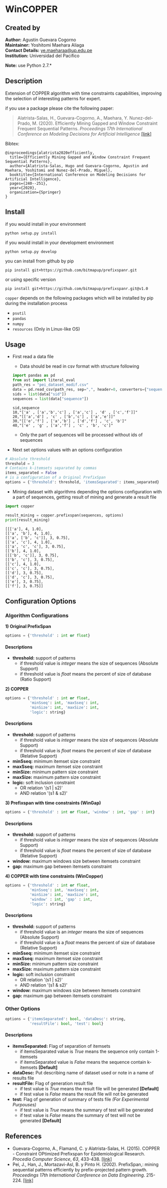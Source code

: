 # WinCOPPER

## Created by
**Author:** Agustin Guevara Cogorno <br />
**Maintainer:** Yoshitomi Maehara Aliaga<br />
**Contact Details:** ye.maeharaa@up.edu.pe <br />
**Institution:** Universidad del Pacifico
<br />

**Note:** use Python 2.7.*

## Description
Extension of COPPER algorithm with time constraints capabilities, improving the selection of interesting patterns for expert.

if you use a package please cite the following paper:

> Alatrista-Salas, H., Guevara-Cogorno, A., Maehara, Y. Nunez-del-Prado, M. (2020). Efficiently Mining Gapped and Window Constraint Frequent Sequential Patterns. *Proceedings 17th International Conference on Modeling Decisions for Artificial Intelligence* [[link]](https://link.springer.com/chapter/10.1007/978-3-030-57524-3_20)

Bibtex:
```
@inproceedings{alatrista2020efficiently,
  title={Efficiently Mining Gapped and Window Constraint Frequent Sequential Patterns},
  author={Alatrista-Salas, Hugo and Guevara-Cogorno, Agustin and Maehara, Yoshitomi and Nunez-del-Prado, Miguel},
  booktitle={International Conference on Modeling Decisions for Artificial Intelligence},
  pages={240--251},
  year={2020},
  organization={Springer}
}
```

## Install
if you would install in your environment
```
python setup.py install
```
if you would install in your development environment
```
python setup.py develop
```
you can install from github by pip
```
pip install git+https://github.com/bitmapup/prefixspanr.git
```
or using specific version
```
pip install git+https://github.com/bitmapup/prefixspanr.git@v1.0
```

```copper``` depends on the following packages which will be installed by pip during the installation process

- ```psutil```
- ```pandas```
- ```numpy```
- ```resources``` (Only in Linux-like OS)

## Usage
- First read a data file
    * Data should be read in csv format with structure following
  ```python
  import pandas as pd
  from ast import literal_eval
  path_res = "pei_dataset_modif.csv"
  data = pd.read_csv(path_res, sep=",", header=0, converters={"sequence": literal_eval})
  sids = list(data["sid"])
  sequences = list(data["sequence"])
  ```
  ```
  sid,sequence
  10,"['a' , ['a','b','c'] , ['a','c'] , 'd' , ['c','f']]"
  20,"[['a','d'] , 'c' , ['b','c'] , ['a','e']]"
  30,"[['e','f'] , ['a','b'] , ['d','f'] , 'c', 'b']"
  40,"['e' , 'g' , ['a','f'] , 'c' , 'b', 'c']"
  ```
    * Only the part of sequences will be processed without ids of sequences

- Next set options values with an options configuration
```python
# Absolute threshold 
threshold = 3
# Contains k-itemsets separated by commas
items_separated = False
# is a configuration of a Original PrefixSpan
options = {'threshold': threshold, 'itemsSeparated': items_separated}
```
- Mining dataset with algorithms depending the options configuration with a part of sequences, getting result of mining and generate a result file

```python
import copper

result_mining = copper.prefixspan(sequences, options)
print(result_mining)
```
```
[[['a'], 4, 1.0],
[['a', 'b'], 4, 1.0],
[['a', ['b', 'c']], 3, 0.75],
[['a', 'c'], 4, 1.0],
[['a', 'c', 'c'], 3, 0.75],
[['b'], 4, 1.0],
[[['b', 'c']], 3, 0.75],
[['b', 'c'], 3, 0.75],
[['c'], 4, 1.0],
[['c', 'c'], 3, 0.75],
[['d'], 3, 0.75],
[['d', 'c'], 3, 0.75],
[['e'], 3, 0.75],
[['f'], 3, 0.75]]
```

## Configuration Options

### Algorithm Configurations

**1) Original PrefixSpan**
```python
options = {'threshold' : int or float}
```
#### Descriptions
- **threshold:**  support of patterns
    * if threshold value is *integer* means the size of sequences (Absolute Support)
    * if threshold value is *float* means the percent of size of database (Ratio Support)

**2) COPPER**
```python
options = {'threshold' : int or float,
           'minSseq': int, 'maxSseq': int,
           'minSize': int, 'maxSize': int,
           'logic': string}
```
#### Descriptions
- **threshold:**  support of patterns
    * if threshold value is *integer* means the size of sequences (Absolute Support)
    * if threshold value is *float* means the percent of size of database (Relative  Support)
- **minSseq:**  minimum itemset size constraint
- **maxSseq:**  maximum itemset size constraint
- **minSize:**  minimum pattern size constraint
- **maxSize:**  maximum pattern size constraint
- **logic:**  soft inclusion constraint
    * OR relation '(s1 | s2)'
    * AND relation '(s1 & s2)'

**3) Prefixspan with time constraints (WinGap)**
```python
options = {'threshold' : int or float, 'window' : int, 'gap' : int}
```
#### Descriptions
- **threshold:**  support of patterns
    * if threshold value is *integer* means the size of sequences (Absolute Support)
    * if threshold value is *float* means the percent of size of database (Relative  Support)
- **window:**  maximum windows size between itemsets constraint
- **gap:**  maximum gap between itemsets constraint

**4) COPPER with time constraints (WinCopper)**
```python
options = {'threshold' : int or float,
           'minSseq': int, 'maxSseq': int,
           'minSize': int, 'maxSize': int,
           'window' : int, 'gap' : int,
           'logic': string}
```
#### Descriptions
- **threshold:**  support of patterns
    * if threshold value is an *integer* means the size of sequences (Absolute Support)
    * if threshold value is a *float* means the percent of size of database (Relative Support)
- **minSseq:**  minimum itemset size constraint
- **maxSseq:**  maximum itemset size constraint
- **minSize:**  minimum pattern size constraint
- **maxSize:**  maximum pattern size constraint
- **logic:**  soft inclusion constraint
    * OR relation '(s1 | s2)'
    * AND relation '(s1 & s2)'
- **window:**   maximum windows size between itemsets constraint
- **gap:**  maximum gap between itemsets constraint

###  Other Options
```python
options = {'itemsSeparated': bool, 'dataDesc': string,
           'resultFile': bool, 'test': bool}
```
#### Descriptions
- **itemsSeparated:**  Flag of separation of itemsets
    * if itemsSeparated value is *True* means the sequence only contain 1-itemsets
    * if itemsSeparated value is *False* means the sequence contain k-itemsets **[Default]**
- **dataDesc:**  Put describing name of dataset used or note in a name of results file
- **resultFile:** Flag of generation result file
    * if test value is *True* means the result file will be generated **[Default]**
    * if test value is *False* means the result file will not be generated
- **test:**  Flag of generation of summary of tests file *(For Experimental Purpouses)*
    * if test value is *True* means the summary of test will be generated
    * if test value is *False* means the summary of test will not be generated **[Default]**


## References
- Guevara-Cogorno, A., Flamand, C. y Alatrista-Salas, H. (2015). COPPER - Constraint OPtimized Prefixspan for Epidemiological Research. *Procedia Computer Science*, *63*, 433-438.  [[link]](http://www.sciencedirect.com/science/article/pii/S1877050915024990)
- Pei, J., Han, J., Mortazavi-Asl, B. y Pinto H. (2002). PrefixSpan,: mining sequential patterns efficiently by prefix-projected pattern growth. *Proceedings 17th International Conference on Data Engineering*. 215-224. [[link]](http://jayurbain.com/msoe/cs498-datamining/prefixspan_mining_sequential_patterns_by_prefix_projected_growth.pdf)



